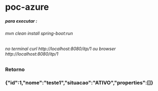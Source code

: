 # poc-azure

##### para executar : 
######  mvn clean install spring-boot:run 
######  no terminal curl http://localhost:8080/itp/1 ou browser  http://localhost:8080/itp/1

### Retorno 

### {"id":1,"nome":"teste1","situacao":"ATIVO","properties":[]}
  



